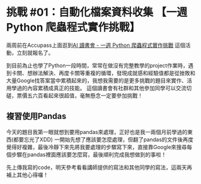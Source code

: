 # 挑戰 #01：自動化檔案資料收集 【一週 Python 爬蟲程式實作挑戰】

兩周前在Accupass上面逛到[AI 讀書會 - 一週 Python 爬蟲程式實作挑戰](https://www.accupass.com/event/2107030344311453759890) 這個活動，立刻就報名了。


到目前為止也學了Python一段時間，常常在做沒有完整教學的project作業時，遇到卡關、想辦法解決、再度卡關等重複的循環，發現成就感和經驗值都是從挫敗和大量Google找答案當中累積起來的，我想我需要的是更多挑戰的題目來實作、活用學過的內容累積成真正的技能。
這個讀書會有社群和其他參加同學可以交流切磋，票價五六百看起來很超值，毫無懸念一定要參加挑戰！


## 複習使用Pandas

今天的題目我第一眼就想到要用pandas來處理，正好也是我一兩個月前學過的東西(都要忘光了XDD)
一開始先想了應該要怎麼處理，但翻了pandas的文件後再度覺得好複雜，最後冷靜下來先將我要處理的步驟寫下來，直接靠Google來搜尋每個步驟在pandas裡面應該要怎麼寫，最後順利完成我想做到的事啦！

先上傳我寫的code，明天參考看看講師提供的寫法和其他同學的寫法，這兩天再補上其他心得囉！
